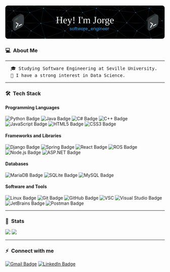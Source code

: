![Header](./images/header-image.png)

<h3> 💻 &nbsp;About Me</h3>

<hr>

<pre>
  🎓 Studying Software Engineering at Seville University.
  📝 I have a strong interest in Data Science.
</pre>
<hr>

<h3> 🛠 &nbsp;Tech Stack</h3>
<h4>Programming Languages</h4>
<p>
  <img src="https://img.shields.io/badge/Python-3776AB?logo=python&logoColor=fff&style=for-the-badge" alt="Python Badge">
  <img src="https://img.shields.io/badge/Java-%23ED8B00.svg?logo=openjdk&logoColor=fff&style=for-the-badge" alt="Java Badge">
  <img src="https://img.shields.io/badge/C%23-239120?logo=csharp&logoColor=fff&style=for-the-badge" alt="C# Badge">
  <img src="https://img.shields.io/badge/C%2B%2B-00599C?logo=cplusplus&logoColor=fff&style=for-the-badge" alt="C++ Badge">
  <img src="https://img.shields.io/badge/JavaScript-F7DF1E?logo=javascript&logoColor=000&style=for-the-badge" alt="JavaScript Badge">
  <img src="https://img.shields.io/badge/HTML5-E34F26?logo=html5&logoColor=fff&style=for-the-badge" alt="HTML5 Badge">
  <img src="https://img.shields.io/badge/CSS3-1572B6?logo=css3&logoColor=fff&style=for-the-badge" alt="CSS3 Badge">
</p>

<h4>Frameworks and Libraries</h4>
<p>
  <img src="https://img.shields.io/badge/Django-092E20?logo=django&logoColor=fff&style=for-the-badge" alt="Django Badge">
  <img src="https://img.shields.io/badge/Spring-6DB33F?logo=spring&logoColor=fff&style=for-the-badge" alt="Spring Badge">
  <img src="https://img.shields.io/badge/React-61DAFB?logo=react&logoColor=000&style=for-the-badge" alt="React Badge">
  <img src="https://img.shields.io/badge/ROS-22314E?logo=ros&logoColor=fff&style=for-the-badge" alt="ROS Badge">
  <img src="https://img.shields.io/badge/Node.js-5FA04E?logo=nodedotjs&logoColor=fff&style=for-the-badge" alt="Node.js Badge">
  <img src="https://img.shields.io/badge/ASP.NET-512BD4?logo=dotnet&logoColor=fff&style=for-the-badge" alt="ASP.NET Badge">
</p>

<h4> Databases</h4>
<p>
  <img src="https://img.shields.io/badge/MariaDB-003545?logo=mariadb&logoColor=fff&style=for-the-badge" alt="MariaDB Badge">
  <img src="https://img.shields.io/badge/SQLite-003B57?logo=sqlite&logoColor=fff&style=for-the-badge" alt="SQLite Badge">
  <img src="https://img.shields.io/badge/MySQL-4479A1?logo=mysql&logoColor=fff&style=for-the-badge" alt="MySQL Badge">
</p>

<h4> Software and Tools</h4>
<p>
  <img src="https://img.shields.io/badge/Linux-FCC624?logo=linux&logoColor=000&style=for-the-badge" alt="Linux Badge">
  <img src="https://img.shields.io/badge/Git-F05032?logo=git&logoColor=fff&style=for-the-badge" alt="Git Badge">
  <img src="https://img.shields.io/badge/GitHub-181717?logo=github&logoColor=fff&style=for-the-badge" alt="GitHub Badge">
  <img src="https://custom-icon-badges.demolab.com/badge/Visual%20Studio%20Code-0078d7.svg?logo=vsc&logoColor=fff&style=for-the-badge" alt="VSC">
  <img src="https://img.shields.io/badge/Visual%20Studio-5C2D91?logo=visualstudio&logoColor=fff&style=for-the-badge" alt="Visual Studio Badge">
  <img src="https://img.shields.io/badge/JetBrains-000?logo=jetbrains&logoColor=fff&style=for-the-badge" alt="JetBrains Badge">
  <img src="https://img.shields.io/badge/Postman-FF6C37?logo=postman&logoColor=fff&style=for-the-badge" alt="Postman Badge">
</p>

<hr>

<h3>🧮 &nbsp;Stats </h3>
<p>
  <img src="https://github-readme-stats.vercel.app/api?username=jormunrod&theme=react&show_icons=true&hide_border=true&count_private=false&rank_icon=github&include_all_commits=true">
  <img src="https://github-readme-stats.vercel.app/api/top-langs/?username=jormunrod&hide_progress=true&hide_border=true&theme=react&hide=jupyter%20notebook,hack,html,makefile,cmake,shell">
</p>

<hr>

<h3>⚡ &nbsp;Connect with me </h3>
<p>
	<a href="mailto:jorgemr@protonmail.ch"><img src="https://img.shields.io/badge/Gmail-EA4335?logo=gmail&logoColor=fff&style=for-the-badge" alt="Gmail Badge"></a>
	<a href="https://www.linkedin.com/in/jorge-mun-rod"><img src="https://img.shields.io/badge/LinkedIn-blue?style=for-the-badge&logo=linkedin&logoColor=white" alt="LinkedIn Badge"></a>
</p>

